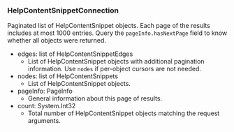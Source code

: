 ### HelpContentSnippetConnection
Paginated list of HelpContentSnippet objects. Each page of the results includes at most 1000 entries. Query the `pageInfo.hasNextPage` field to know whether all objects were returned.

- edges: list of HelpContentSnippetEdges
  - List of HelpContentSnippet objects with additional pagination information. Use `nodes` if per-object cursors are not needed.
- nodes: list of HelpContentSnippets
  - List of HelpContentSnippet objects.
- pageInfo: PageInfo
  - General information about this page of results.
- count: System.Int32
  - Total number of HelpContentSnippet objects matching the request arguments.
